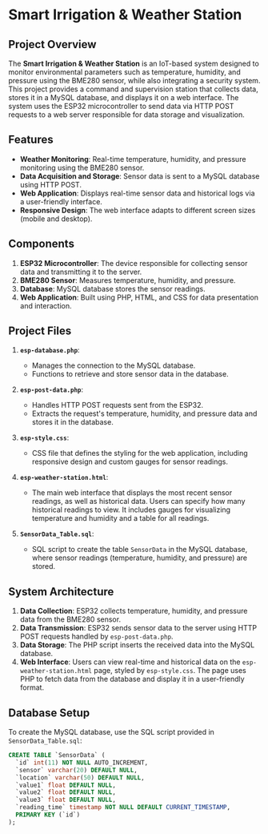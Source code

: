 # Smart Irrigation & Weather Station

## Project Overview
The **Smart Irrigation & Weather Station** is an IoT-based system designed to monitor environmental parameters such as temperature, humidity, and pressure using the BME280 sensor, while also integrating a security system. This project provides a command and supervision station that collects data, stores it in a MySQL database, and displays it on a web interface. The system uses the ESP32 microcontroller to send data via HTTP POST requests to a web server responsible for data storage and visualization.

## Features
- **Weather Monitoring**: Real-time temperature, humidity, and pressure monitoring using the BME280 sensor.
- **Data Acquisition and Storage**: Sensor data is sent to a MySQL database using HTTP POST.
- **Web Application**: Displays real-time sensor data and historical logs via a user-friendly interface.
- **Responsive Design**: The web interface adapts to different screen sizes (mobile and desktop).
  
## Components
1. **ESP32 Microcontroller**: The device responsible for collecting sensor data and transmitting it to the server.
2. **BME280 Sensor**: Measures temperature, humidity, and pressure.
3. **Database**: MySQL database stores the sensor readings.
4. **Web Application**: Built using PHP, HTML, and CSS for data presentation and interaction.

## Project Files
1. **`esp-database.php`**:  
   - Manages the connection to the MySQL database.
   - Functions to retrieve and store sensor data in the database.
   
2. **`esp-post-data.php`**:  
   - Handles HTTP POST requests sent from the ESP32.
   - Extracts the request's temperature, humidity, and pressure data and stores it in the database.

3. **`esp-style.css`**:  
   - CSS file that defines the styling for the web application, including responsive design and custom gauges for sensor readings.

4. **`esp-weather-station.html`**:  
   - The main web interface that displays the most recent sensor readings, as well as historical data. Users can specify how many historical readings to view. It includes gauges for visualizing temperature and humidity and a table for all readings.

5. **`SensorData_Table.sql`**:  
   - SQL script to create the table `SensorData` in the MySQL database, where sensor readings (temperature, humidity, and pressure) are stored.

## System Architecture
1. **Data Collection**: ESP32 collects temperature, humidity, and pressure data from the BME280 sensor.
2. **Data Transmission**: ESP32 sends sensor data to the server using HTTP POST requests handled by `esp-post-data.php`.
3. **Data Storage**: The PHP script inserts the received data into the MySQL database.
4. **Web Interface**: Users can view real-time and historical data on the `esp-weather-station.html` page, styled by `esp-style.css`. The page uses PHP to fetch data from the database and display it in a user-friendly format.

## Database Setup
To create the MySQL database, use the SQL script provided in `SensorData_Table.sql`:
```sql
CREATE TABLE `SensorData` (
  `id` int(11) NOT NULL AUTO_INCREMENT,
  `sensor` varchar(20) DEFAULT NULL,
  `location` varchar(50) DEFAULT NULL,
  `value1` float DEFAULT NULL,
  `value2` float DEFAULT NULL,
  `value3` float DEFAULT NULL,
  `reading_time` timestamp NOT NULL DEFAULT CURRENT_TIMESTAMP,
  PRIMARY KEY (`id`)
);
